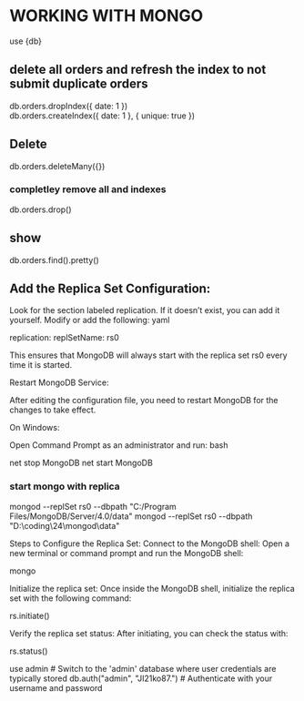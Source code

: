 # WORKING WITH MONGO 
use {db}
## delete all orders and refresh the index to not submit duplicate orders                                                                                                                                                                              
db.orders.dropIndex({ date: 1 })                                             
db.orders.createIndex({ date: 1 }, { unique: true })
## Delete 
db.orders.deleteMany({})
### completley remove all and indexes
db.orders.drop()
## show
db.orders.find().pretty()


## Add the Replica Set Configuration:

Look for the section labeled replication. If it doesn’t exist, you can add it yourself. Modify or add the following:
yaml

replication:
  replSetName: rs0

This ensures that MongoDB will always start with the replica set rs0 every time it is started.

Restart MongoDB Service:

After editing the configuration file, you need to restart MongoDB for the changes to take effect.

On Windows:

Open Command Prompt as an administrator and run:
bash

net stop MongoDB
net start MongoDB

### start mongo with replica
mongod --replSet rs0 --dbpath "C:/Program Files/MongoDB/Server/4.0/data"
mongod --replSet rs0 --dbpath "D:\coding\24\mongod\data"


Steps to Configure the Replica Set:
Connect to the MongoDB shell: Open a new terminal or command prompt and run the MongoDB shell:

mongo

Initialize the replica set: Once inside the MongoDB shell, initialize the replica set with the following command:


rs.initiate()

Verify the replica set status: After initiating, you can check the status with:


rs.status()



use admin  # Switch to the 'admin' database where user credentials are typically stored
db.auth("admin", "JI21ko87.")  # Authenticate with your username and password